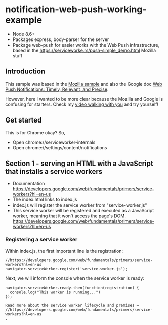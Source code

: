 # notification-web-push-working-example

* Node 8.6+
* Packages express, body-parser for the server
* Package web-push for easier works with the Web Push infrastructure, based in the https://serviceworke.rs/push-simple_demo.html Mozilla stuff

## Introduction

This sample was based in the [Mozilla sample](https://serviceworke.rs/push-simple_demo.html) and also the Google doc [Web Push Notifications: Timely, Relevant, and Precise](https://developers.google.com/web/fundamentals/push-notifications).

However, here I wanted to be more clear because the Mozilla and Google is confusing for starters. Check my [video walking with you](http://youtu.be/bu80mpG-Pn8) and try yourself!

## Get started

This is for Chrome okay? So,

* Open chrome://serviceworker-internals
* Open chrome://settings/content/notifications

## Section 1 - serving an HTML with a JavaScript that installs a service workers

* Documentation https://developers.google.com/web/fundamentals/primers/service-workers?hl=en-us 
* The index.html links to index.js
* index.js will register the service worker from "service-worker.js"
* This service worker will be registered and executed as a JavaScript worker, meaning that it won't access the page's DOM. https://developers.google.com/web/fundamentals/primers/service-workers?hl=en-us 

### Registering a service worker 

Within index.js, the first important line is the registration: 

```
//https://developers.google.com/web/fundamentals/primers/service-workers?hl=en-us
navigator.serviceWorker.register('service-worker.js');
```

Next, we will inform the console when the service worker is ready: 

```
navigator.serviceWorker.ready.then(function(registration) {
  console.log("This worker is running...")
});

Read more about the service worker lifecycle and premises — //https://developers.google.com/web/fundamentals/primers/service-workers?hl=en-us
. 

```